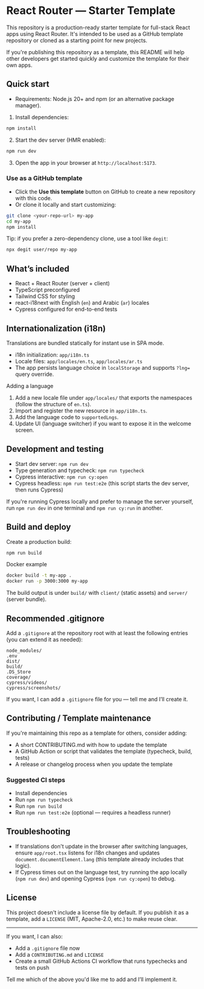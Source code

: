 # React Router — Starter Template

This repository is a production-ready starter template for full-stack React apps using React Router. It's intended to be used as a GitHub template repository or cloned as a starting point for new projects.

If you're publishing this repository as a template, this README will help other developers get started quickly and customize the template for their own apps.

## Quick start

- Requirements: Node.js 20+ and npm (or an alternative package manager).

1. Install dependencies:

```bash
npm install
```

2. Start the dev server (HMR enabled):

```bash
npm run dev
```

3. Open the app in your browser at `http://localhost:5173`.

### Use as a GitHub template

- Click the **Use this template** button on GitHub to create a new repository with this code.
- Or clone it locally and start customizing:

```bash
git clone <your-repo-url> my-app
cd my-app
npm install
```

Tip: if you prefer a zero-dependency clone, use a tool like `degit`:

```bash
npx degit user/repo my-app
```

## What’s included

- React + React Router (server + client)
- TypeScript preconfigured
- Tailwind CSS for styling
- react-i18next with English (`en`) and Arabic (`ar`) locales
- Cypress configured for end-to-end tests

## Internationalization (i18n)

Translations are bundled statically for instant use in SPA mode.

- i18n initialization: `app/i18n.ts`
- Locale files: `app/locales/en.ts`, `app/locales/ar.ts`
- The app persists language choice in `localStorage` and supports `?lng=` query override.

Adding a language

1. Add a new locale file under `app/locales/` that exports the namespaces (follow the structure of `en.ts`).
2. Import and register the new resource in `app/i18n.ts`.
3. Add the language code to `supportedLngs`.
4. Update UI (language switcher) if you want to expose it in the welcome screen.

## Development and testing

- Start dev server: `npm run dev`
- Type generation and typecheck: `npm run typecheck`
- Cypress interactive: `npm run cy:open`
- Cypress headless: `npm run test:e2e` (this script starts the dev server, then runs Cypress)

If you're running Cypress locally and prefer to manage the server yourself, run `npm run dev` in one terminal and `npm run cy:run` in another.

## Build and deploy

Create a production build:

```bash
npm run build
```

Docker example

```bash
docker build -t my-app .
docker run -p 3000:3000 my-app
```

The build output is under `build/` with `client/` (static assets) and `server/` (server bundle).

## Recommended .gitignore

Add a `.gitignore` at the repository root with at least the following entries (you can extend it as needed):

```
node_modules/
.env
dist/
build/
.DS_Store
coverage/
cypress/videos/
cypress/screenshots/
```

If you want, I can add a `.gitignore` file for you — tell me and I’ll create it.

## Contributing / Template maintenance

If you're maintaining this repo as a template for others, consider adding:

- A short CONTRIBUTING.md with how to update the template
- A GitHub Action or script that validates the template (typecheck, build, tests)
- A release or changelog process when you update the template

### Suggested CI steps

- Install dependencies
- Run `npm run typecheck`
- Run `npm run build`
- Run `npm run test:e2e` (optional — requires a headless runner)

## Troubleshooting

- If translations don't update in the browser after switching languages, ensure `app/root.tsx` listens for i18n changes and updates `document.documentElement.lang` (this template already includes that logic).
- If Cypress times out on the language test, try running the app locally (`npm run dev`) and opening Cypress (`npm run cy:open`) to debug.

## License

This project doesn't include a license file by default. If you publish it as a template, add a `LICENSE` (MIT, Apache-2.0, etc.) to make reuse clear.

---

If you want, I can also:

- Add a `.gitignore` file now
- Add a `CONTRIBUTING.md` and `LICENSE`
- Create a small GitHub Actions CI workflow that runs typechecks and tests on push

Tell me which of the above you'd like me to add and I’ll implement it.
